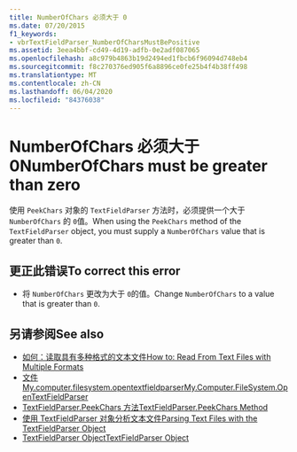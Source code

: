 ```yaml
---
title: NumberOfChars 必须大于 0
ms.date: 07/20/2015
f1_keywords:
- vbrTextFieldParser_NumberOfCharsMustBePositive
ms.assetid: 3eea4bbf-cd49-4d19-adfb-0e2adf087065
ms.openlocfilehash: a8c979b4863b19d2494ed1fbcb6f96094d748eb4
ms.sourcegitcommit: f8c270376ed905f6a8896ce0fe25b4f4b38ff498
ms.translationtype: MT
ms.contentlocale: zh-CN
ms.lasthandoff: 06/04/2020
ms.locfileid: "84376038"
---
```

# <a name="numberofchars-must-be-greater-than-zero"></a><span data-ttu-id="8aa13-102">NumberOfChars 必须大于 0</span><span class="sxs-lookup"><span data-stu-id="8aa13-102">NumberOfChars must be greater than zero</span></span>
<span data-ttu-id="8aa13-103">使用 `PeekChars` 对象的 `TextFieldParser` 方法时，必须提供一个大于 `NumberOfChars` 的 `0`值。</span><span class="sxs-lookup"><span data-stu-id="8aa13-103">When using the `PeekChars` method of the `TextFieldParser` object, you must supply a `NumberOfChars` value that is greater than `0`.</span></span>  
  
## <a name="to-correct-this-error"></a><span data-ttu-id="8aa13-104">更正此错误</span><span class="sxs-lookup"><span data-stu-id="8aa13-104">To correct this error</span></span>  
  
- <span data-ttu-id="8aa13-105">将 `NumberOfChars` 更改为大于 `0`的值。</span><span class="sxs-lookup"><span data-stu-id="8aa13-105">Change `NumberOfChars` to a value that is greater than `0`.</span></span>  
  
## <a name="see-also"></a><span data-ttu-id="8aa13-106">另请参阅</span><span class="sxs-lookup"><span data-stu-id="8aa13-106">See also</span></span>

- [<span data-ttu-id="8aa13-107">如何：读取具有多种格式的文本文件</span><span class="sxs-lookup"><span data-stu-id="8aa13-107">How to: Read From Text Files with Multiple Formats</span></span>](../developing-apps/programming/drives-directories-files/how-to-read-from-text-files-with-multiple-formats.md)
- [<span data-ttu-id="8aa13-108">文件 My.computer.filesystem.opentextfieldparser</span><span class="sxs-lookup"><span data-stu-id="8aa13-108">My.Computer.FileSystem.OpenTextFieldParser</span></span>](xref:Microsoft.VisualBasic.FileIO.FileSystem.OpenTextFieldParser%2A)
- [<span data-ttu-id="8aa13-109">TextFieldParser.PeekChars 方法</span><span class="sxs-lookup"><span data-stu-id="8aa13-109">TextFieldParser.PeekChars Method</span></span>](xref:Microsoft.VisualBasic.FileIO.TextFieldParser.PeekChars%2A)
- [<span data-ttu-id="8aa13-110">使用 TextFieldParser 对象分析文本文件</span><span class="sxs-lookup"><span data-stu-id="8aa13-110">Parsing Text Files with the TextFieldParser Object</span></span>](../developing-apps/programming/drives-directories-files/parsing-text-files-with-the-textfieldparser-object.md)
- [<span data-ttu-id="8aa13-111">TextFieldParser Object</span><span class="sxs-lookup"><span data-stu-id="8aa13-111">TextFieldParser Object</span></span>](../language-reference/objects/textfieldparser-object.md)

